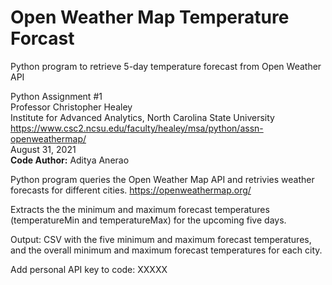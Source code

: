# Open Weather Map Temperature Forcast
Python program to retrieve 5-day temperature forecast from Open Weather API

Python Assignment #1<br/>
Professor Christopher Healey<br/>
Institute for Advanced Analytics, North Carolina State University<br/>
https://www.csc2.ncsu.edu/faculty/healey/msa/python/assn-openweathermap/<br/>
August 31, 2021<br/>
**Code Author:** Aditya Anerao

Python program queries the Open Weather Map API and retrivies weather forecasts for different cities.
https://openweathermap.org/

Extracts the the minimum and maximum forecast temperatures (temperatureMin and temperatureMax) for the upcoming five days.

Output: CSV with the five minimum and maximum forecast temperatures, and the overall minimum and maximum forecast temperatures for each city.

Add personal API key to code: XXXXX
